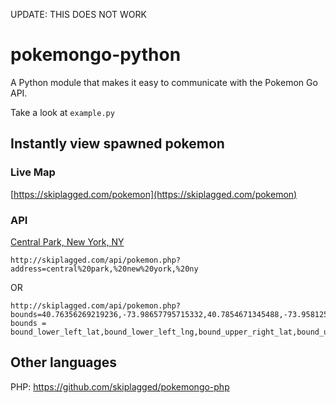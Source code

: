 UPDATE: THIS DOES NOT WORK

# pokemongo-python
A Python module that makes it easy to communicate with the Pokemon Go API.

Take a look at `example.py`

## Instantly view spawned pokemon

### Live Map

[https://skiplagged.com/pokemon](https://skiplagged.com/pokemon)

### API
[Central Park, New York, NY](http://skiplagged.com/api/pokemon.php?address=central%20park,%20new%20york,%20ny)

```
http://skiplagged.com/api/pokemon.php?address=central%20park,%20new%20york,%20ny
```

OR

```
http://skiplagged.com/api/pokemon.php?bounds=40.76356269219236,-73.98657795715332,40.7854671345488,-73.95812508392333
bounds = bound_lower_left_lat,bound_lower_left_lng,bound_upper_right_lat,bound_upper_right_lng
```

## Other languages

PHP: https://github.com/skiplagged/pokemongo-php
